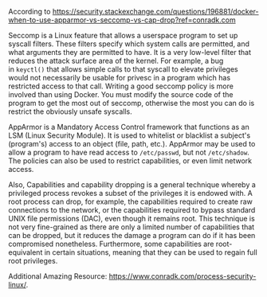 According to https://security.stackexchange.com/questions/196881/docker-when-to-use-apparmor-vs-seccomp-vs-cap-drop?ref=conradk.com

Seccomp is a Linux feature that allows a userspace program to set up syscall filters. These filters specify which system calls are permitted, and what arguments they are permitted to have. It is a very low-level filter that reduces the attack surface area of the kernel. For example, a bug in `keyctl()` that allows simple calls to that syscall to elevate privileges would not necessarily be usable for privesc in a program which has restricted access to that call. Writing a good seccomp policy is more involved than using Docker. You must modify the source code of the program to get the most out of seccomp, otherwise the most you can do is restrict the obviously unsafe syscalls.

AppArmor is a Mandatory Access Control framework that functions as an LSM (Linux Security Module). It is used to whitelist or blacklist a subject's (program's) access to an object (file, path, etc.). AppArmor may be used to allow a program to have read access to `/etc/passwd`, but not `/etc/shadow`. The policies can also be used to restrict capabilities, or even limit network access.

Also, Capabilities and capability dropping is a general technique whereby a privileged process revokes a subset of the privileges it is endowed with. A root process can drop, for example, the capabilities required to create raw connections to the network, or the capabilities required to bypass standard UNIX file permissions (DAC), even though it remains root. This technique is not very fine-grained as there are only a limited number of capabilities that can be dropped, but it reduces the damage a program can do if it has been compromised nonetheless. Furthermore, some capabilities are root-equivalent in certain situations, meaning that they can be used to regain full root privileges.

Additional Amazing Resource: https://www.conradk.com/process-security-linux/.